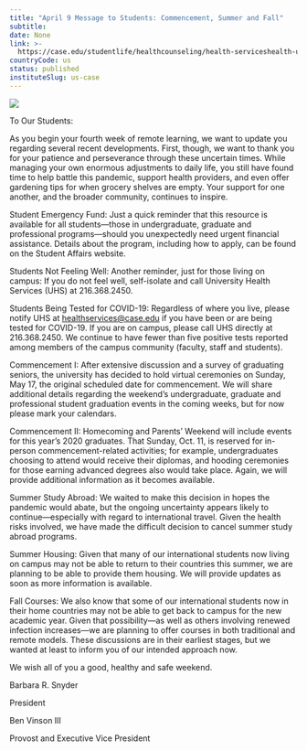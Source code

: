 ```yaml
---
title: "April 9 Message to Students: Commencement, Summer and Fall"
subtitle: 
date: None
link: >-
  https://case.edu/studentlife/healthcounseling/health-serviceshealth-updatescovid-19-campus-communications/april-9-message-students-commencement-summer-and-fall
countryCode: us
status: published
instituteSlug: us-case
---
```

![](https://case.edu/studentlife/healthcounseling/themes/custom/crew/images/CWRU-sign-logo.jpg)

To Our Students:

As you begin your fourth week of remote learning, we want to update you regarding several recent developments. First, though, we want to thank you for your patience and perseverance through these uncertain times. While managing your own enormous adjustments to daily life, you still have found time to help battle this pandemic, support health providers, and even offer gardening tips for when grocery shelves are empty. Your support for one another, and the broader community, continues to inspire.

Student Emergency Fund: Just a quick reminder that this resource is available for all students—those in undergraduate, graduate and professional programs—should you unexpectedly need urgent financial assistance. Details about the program, including how to apply, can be found on the Student Affairs website.

Students Not Feeling Well: Another reminder, just for those living on campus: If you do not feel well, self-isolate and call University Health Services (UHS) at 216.368.2450.

Students Being Tested for COVID-19: Regardless of where you live, please notify UHS at healthservices@case.edu if you have been or are being tested for COVID-19. If you are on campus, please call UHS directly at 216.368.2450. We continue to have fewer than five positive tests reported among members of the campus community (faculty, staff and students).

Commencement I: After extensive discussion and a survey of graduating seniors, the university has decided to hold virtual ceremonies on Sunday, May 17, the original scheduled date for commencement. We will share additional details regarding the weekend’s undergraduate, graduate and professional student graduation events in the coming weeks, but for now please mark your calendars.

Commencement II: Homecoming and Parents’ Weekend will include events for this year’s 2020 graduates. That Sunday, Oct. 11, is reserved for in-person commencement-related activities; for example, undergraduates choosing to attend would receive their diplomas, and hooding ceremonies for those earning advanced degrees also would take place. Again, we will provide additional information as it becomes available.

Summer Study Abroad: We waited to make this decision in hopes the pandemic would abate, but the ongoing uncertainty appears likely to continue—especially with regard to international travel. Given the health risks involved, we have made the difficult decision to cancel summer study abroad programs.

Summer Housing: Given that many of our international students now living on campus may not be able to return to their countries this summer, we are planning to be able to provide them housing. We will provide updates as soon as more information is available.

Fall Courses: We also know that some of our international students now in their home countries may not be able to get back to campus for the new academic year. Given that possibility—as well as others involving renewed infection increases—we are planning to offer courses in both traditional and remote models. These discussions are in their earliest stages, but we wanted at least to inform you of our intended approach now.

We wish all of you a good, healthy and safe weekend.

Barbara R. Snyder

President

Ben Vinson III

Provost and Executive Vice President